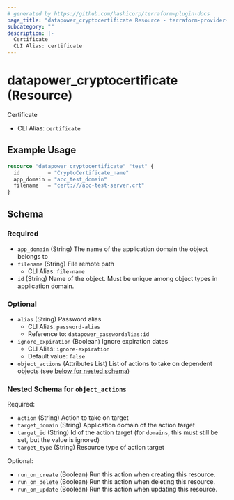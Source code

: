 ```yaml
---
# generated by https://github.com/hashicorp/terraform-plugin-docs
page_title: "datapower_cryptocertificate Resource - terraform-provider-datapower"
subcategory: ""
description: |-
  Certificate
  CLI Alias: certificate
---
```


# datapower_cryptocertificate (Resource)

Certificate
  - CLI Alias: `certificate`

## Example Usage

```terraform
resource "datapower_cryptocertificate" "test" {
  id         = "CryptoCertificate_name"
  app_domain = "acc_test_domain"
  filename   = "cert:///acc-test-server.crt"
}
```

<!-- schema generated by tfplugindocs -->
## Schema

### Required

- `app_domain` (String) The name of the application domain the object belongs to
- `filename` (String) File remote path
  - CLI Alias: `file-name`
- `id` (String) Name of the object. Must be unique among object types in application domain.

### Optional

- `alias` (String) Password alias
  - CLI Alias: `password-alias`
  - Reference to: `datapower_passwordalias:id`
- `ignore_expiration` (Boolean) Ignore expiration dates
  - CLI Alias: `ignore-expiration`
  - Default value: `false`
- `object_actions` (Attributes List) List of actions to take on dependent objects (see [below for nested schema](#nestedatt--object_actions))

<a id="nestedatt--object_actions"></a>
### Nested Schema for `object_actions`

Required:

- `action` (String) Action to take on target
- `target_domain` (String) Application domain of the action target
- `target_id` (String) Id of the action target (for `domains`, this must still be set, but the value is ignored)
- `target_type` (String) Resource type of action target

Optional:

- `run_on_create` (Boolean) Run this action when creating this resource.
- `run_on_delete` (Boolean) Run this action when deleting this resource.
- `run_on_update` (Boolean) Run this action when updating this resource.
